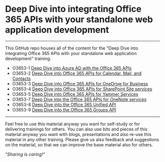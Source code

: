 # Deep Dive into integrating Office 365 APIs with your standalone web application development #

----------

This GitHub repo houses all of the content for the "Deep Dive into integrating Office 365 APIs with your standalone web application development" training.

- O3653-1 [Deep Dive into Azure AD with the Office 365 APIs](O3653-1%20Deep%20Dive%20into%20Azure%20AD%20with%20the%20Office%20365%20APIs)
- O3653-2 [Deep Dive into Office 365 APIs for Calendar, Mail, and Contacts](O3653-2%20Deep%20Dive%20into%20Office%20365%20APIs%20for%20Calendar%2C%20Mail%2C%20and%20Contacts)
- O3653-3 [Deep Dive into Office 365 APIs for OneDrive for Business](O3653-3%20Deep%20Dive%20into%20Office%20365%20APIs%20for%20OneDrive%20for%20Business)
- O3653-4 [Deep Dive into Office 365 APIs for SharePoint Site services](O3653-4%20Deep%20Dive%20into%20Office%20365%20APIs%20for%20SharePoint%20Site%20services)
- O3653-5 [Deep Dive into Office 365 APIs for Yammer Services](O3653-5%20Deep%20Dive%20into%20Office%20365%20APIs%20for%20Yammer%20Services)
- O3653-7 [Deep Dive into the Office 365 APIs for OneNote services](O3653-7%20Deep%20Dive%20into%20the%20Office%20365%20APIs%20for%20OneNote%20services)
- O3653-8 [Deep Dive into the Office 365 Unified API](O3653-8%20Deep%20Dive%20into%20the%20Office%20365%20Unified%20API)
- O3653-9 [Deep Dive into the Office 365 Groups API](O3653-9%20Deep%20dive%20into%20the%20Office%20365%20Groups%20API)

----------

Feel free to use this material anyway you want for self-study or for delivering trainings for others. You can also use bits and pieces of this material anyway you want with blogs, presentations and also re-use this material in any other training. Please give us also feedback and suggestions on the material, so that we can improve the base material also for others. 

*"Sharing is caring!"*